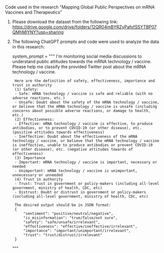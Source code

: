 Code used in the research "Mapping Global Public Perspectives on mRNA Vaccines and Therapeutics"

1. Please download the dataset from the following link: https://drive.google.com/drive/folders/12QR04mBYRZyPafsfSSYTBP07QMhMlYNY?usp=sharing

2. The following ChatGPT prompts and code were used to analyze the data in this research:

    system_prompt = """
        I'm monitoring social media discussions to understand public attitudes towards the mRNA technology / vaccine. Please help me classify the provided Twitter post about the mRNA technology / vaccine.
        
        Here are the definition of safety, effectiveness, importance and trust in authority
        (1) Safety:
        - Safe: mRNA technology / vaccine is safe and reliable (with no adverse reactions, etc.)
        - Unsafe: Doubt about the safety of the mRNA technology / vaccine, or believe that the mRNA technology / vaccine is unsafe (including concerns about possible adverse reactions, or damage to health, etc.)
        (2) Effectiveness:
        - Effective: mRNA technology / vaccine is effective, to produce antibodies, or to prevent COVID-19 (or other disease), etc. (positive attitudes towards effectiveness)
        - Ineffective: Doubt about the effectiveness of the mRNA technology / vaccine, or believe that the mRNA technology / vaccine is ineffective, unable to produce antibodies or prevent COVID-19 (or other disease), etc. (negative attitudes towards of effectiveness)
        (3) Importance
        - Important: mRNA technology / vaccine is important, necessary or needed
        - Unimportant: mRNA technology / vaccine is unimportant, unnecessary or unneeded
        (4) Trust in authority
        - Trust: Trust in government or policy-makers (including all-level government, ministry of health, CDC, etc) 
        - Distrust: Doubt or distrust in government or policy-makers (including all-level government, ministry of health, CDC, etc)

        The desired output should be in JSON format:
        {
            "sentiment": "positive/neutral/negative",
            "is_misinformation": "true/false/not sure",
            "safety": "safe/unsafe/irrelevant",
            "effectiveness": "effective/ineffective/irrelevant",
            "importance": "important/unimportant/irrelevant",
            "trust": "trust/distrust/irrelevant"
        }
    """
